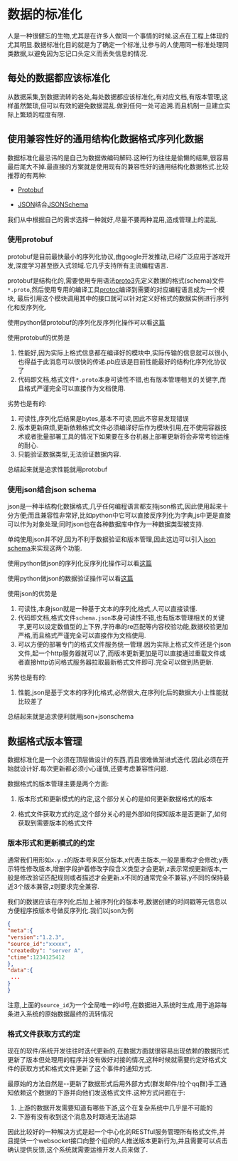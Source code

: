 # 数据的标准化

人是一种很健忘的生物,尤其是在许多人做同一个事情的时候.这点在工程上体现的尤其明显.数据标准化目的就是为了确定一个标准,让参与的人使用同一标准处理同类数据,以避免因为忘记口头定义而丢失信息的情况.

## 每处的数据都应该标准化

从数据采集,到数据流转的各处,每处数据都应该标准化,有对应文档,有版本管理,这样虽然繁琐,但可以有效的避免数据混乱.做到任何一处可追溯.而且机制一旦建立实际上繁琐的程度有限.

## 使用兼容性好的通用结构化数据格式序列化数据

数据标准化最忌讳的是自己为数据做编码解码.这种行为往往是偷懒的结果,很容易最后尾大不掉.最直接的方案就是使用现有的兼容性好的通用结构化数据格式.比较推荐的有两种:

+ [Protobuf](http://blog.hszofficial.site/TutorialForDataScience/#/%E6%95%B0%E6%8D%AE%E7%AE%A1%E7%90%86%E7%AF%87/%E5%B7%A5%E5%85%B7%E4%BB%8B%E7%BB%8D/Protobuf)

+ [JSON](http://blog.hszofficial.site/TutorialForDataScience/#/%E6%95%B0%E6%8D%AE%E7%AE%A1%E7%90%86%E7%AF%87/%E5%B7%A5%E5%85%B7%E4%BB%8B%E7%BB%8D/JSON)结合[JSONSchema](http://blog.hszofficial.site/TutorialForDataScience/#/%E6%95%B0%E6%8D%AE%E7%AE%A1%E7%90%86%E7%AF%87/%E5%B7%A5%E5%85%B7%E4%BB%8B%E7%BB%8D/=)

我们从中根据自己的需求选择一种就好,尽量不要两种混用,造成管理上的混乱.

### 使用protobuf

protobuf是目前最快最小的序列化协议,由google开发推动,已经广泛应用于游戏开发,深度学习甚至嵌入式领域.它几乎支持所有主流编程语言.

protobuf是结构化的,需要使用专用语法[proto3](https://developers.google.com/protocol-buffers/docs/proto3)先定义数据的格式(schema)文件`*.proto`,然后使用专用的编译工具[protoc](https://developers.google.com/protocol-buffers/docs/downloads)编译到需要的对应编程语言成为一个模块,
最后引用这个模块调用其中的接口就可以针对定义好格式的数据实例进行序列化和反序列化.

使用python做protobuf的序列化反序列化操作可以看[这篇](http://blog.hszofficial.site/TutorialForPython/%E8%AF%AD%E6%B3%95%E7%AF%87/%E6%96%87%E6%9C%AC%E4%B8%8E%E5%AD%97%E8%8A%82%E5%BA%8F/%E5%BA%8F%E5%88%97%E5%8C%96.html#protobuf)

使用protobuf的优势是

1. 性能好,因为实际上格式信息都在编译好的模块中,实际传输的信息就可以很小,也得益于此消息可以很快的传递.pb应该是目前性能最好的结构化序列化协议了
2. 代码即文档,格式文件`*.proto`本身可读性不错,也有版本管理相关的关键字,而且格式严谨完全可以直接作为文档使用.

劣势也是有的:

1. 可读性,序列化后结果是bytes,基本不可读,因此不容易发现错误
2. 版本更新麻烦,更新依赖格式文件必须编译好后作为模块引用,在不使用容器技术或者批量部署工具的情况下如果要在多台机器上部署更新将会非常考验运维的耐心.
3. 只能验证数据类型,无法验证数据内容.

总结起来就是追求性能就用protobuf

### 使用json结合json schema

json是一种半结构化数据格式,几乎任何编程语言都支持json格式,因此使用起来十分方便;而且兼容性非常好,比如python中它可以直接反序列化为字典,js中更是直接可以作为对象处理;同时json也在各种数据库中作为一种数据类型被支持.

单纯使用json并不好,因为不利于数据验证和版本管理,因此这边可以引入[json schema](http://json-schema.org/)来实现这两个功能.

使用python做json的序列化反序列化操作可以看[这篇](http://blog.hszofficial.site/TutorialForPython/%E8%AF%AD%E6%B3%95%E7%AF%87/%E6%96%87%E6%9C%AC%E4%B8%8E%E5%AD%97%E8%8A%82%E5%BA%8F/%E5%BA%8F%E5%88%97%E5%8C%96.html#json%E7%94%A8%E4%BA%8E%E6%B6%88%E6%81%AF%E4%BC%A0%E8%BE%93)

使用python做json的数据验证操作可以看[这篇](http://blog.hszofficial.site/TutorialForPython/%E5%9F%BA%E7%A1%80%E5%BA%94%E7%94%A8%E7%AF%87/%E7%BB%93%E6%9E%84%E6%95%B0%E6%8D%AE%E9%AA%8C%E8%AF%81.html)

使用json的优势是

1. 可读性,本身json就是一种基于文本的序列化格式,人可以直接读懂.
2. 代码即文档,格式文件`schema.json`本身可读性不错,也有版本管理相关的关键字,更可以设定数值型的上下界,字符串的re匹配等内容校验功能,数据校验更加严格,而且格式严谨完全可以直接作为文档使用.
3. 可以方便的部署专门的格式文件服务统一管理.因为实际上格式文件还是个json文件,起一个http服务器就可以了,而版本更新更加是可以直接通过重载文件或者直接http访问格式服务器拉取最新格式文件即可.完全可以做到热更新.

劣势也是有的:

1. 性能,json是基于文本的序列化格式,必然很大,在序列化后的数据大小上性能就比较差了

总结起来就是追求便利就用json+jsonschema

## 数据格式版本管理

数据标准化是一个必须在顶层做设计的东西,而且很难做渐进式迭代.因此必须在开始就设计好.每次更新都必须小心谨慎,还要考虑兼容性问题.

数据格式的版本管理主要是两个方面:

1. 版本形式和更新模式的约定,这个部分关心的是如何更新数据格式的版本

2. 格式文件获取方式约定,这个部分关心的是外部如何探知版本是否更新了,如何获取到需要版本的格式文件

### 版本形式和更新模式的约定

通常我们用形如`x.y.z`的版本号来区分版本,x代表主版本,一般是重构才会修改;y表示特性修改版本,增删字段护着修改字段含义类型才会更新,z表示常规更新版本,一般是修改验证匹配规则或者描述才会更新.x不同的通常完全不兼容,y不同的保持最近3个版本兼容,z则要求完全兼容.

我们的数据应该在序列化后加上被序列化的版本号,数据创建的时间戳等元信息以方便程序按版本号做反序列化.我们以json为例

```json
{
"meta":{
"version":"1.2.3",
"source_id":"xxxxx",
"createdby": "server A",
"ctime":1234125412
},
"data":{
 ...
}
}
```

注意,上面的`source_id`为一个全局唯一的id号,在数据进入系统时生成,用于追踪每条进入系统的原始数据最终的流转情况

### 格式文件获取方式约定

现在的软件/系统开发往往时迭代更新的,在数据方面就很容易出现依赖的数据形式更新了版本但处理用的程序并没有做好对接的情况,这种时候就需要约定好格式文件的获取方式和格式文件更新了这个事件的通知方式.

最原始的方法自然是--更新了数据形式后用外部方式(群发邮件/拉个qq群)手工通知依赖这个数据的下游并向他们发送格式文件.这种方式问题在于:

1. 上游的数据开发需要知道有哪些下游,这个在复杂系统中几乎是不可能的
2. 下游有没有收到这个消息及时跟进无法追踪

因此比较好的一种解决方式是起一个中心化的RESTful服务管理所有格式文件,并且提供一个websocket接口向整个组织的人推送版本更新行为,并且需要可以点击确认提供反馈,这个系统就需要运维开发人员来做了.
